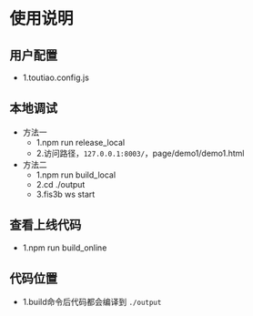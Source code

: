 # 使用说明

## 用户配置
* 1.toutiao.config.js

## 本地调试
* 方法一
    * 1.npm run release_local
    * 2.访问路径，`127.0.0.1:8003/`，page/demo1/demo1.html
* 方法二
    * 1.npm run build_local
    * 2.cd ./output
    * 3.fis3b ws start

## 查看上线代码
* 1.npm run build_online

## 代码位置
* 1.build命令后代码都会编译到 `./output` 